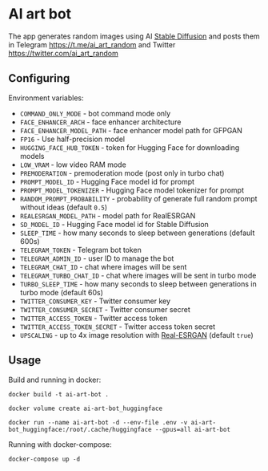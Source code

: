# AI art bot

The app generates random images using AI [Stable Diffusion](https://github.com/CompVis/stable-diffusion) and posts them in Telegram https://t.me/ai_art_random and Twitter https://twitter.com/ai_art_random

## Configuring

Environment variables:

* `COMMAND_ONLY_MODE` - bot command mode only
* `FACE_ENHANCER_ARCH` - face enhancer architecture
* `FACE_ENHANCER_MODEL_PATH` - face enhancer model path for GFPGAN
* `FP16` - Use half-precision model
* `HUGGING_FACE_HUB_TOKEN` - token for Hugging Face for downloading models
* `LOW_VRAM` - low video RAM mode
* `PREMODERATION` - premoderation mode (post only in turbo chat)
* `PROMPT_MODEL_ID` - Hugging Face model id for prompt
* `PROMPT_MODEL_TOKENIZER` - Hugging Face model tokenizer for prompt
* `RANDOM_PROMPT_PROBABILITY` - probability of generate full random prompt without ideas (default `0.5`)
* `REALESRGAN_MODEL_PATH` - model path for RealESRGAN
* `SD_MODEL_ID` - Hugging Face model id for Stable Diffusion
* `SLEEP_TIME` - how many seconds to sleep between generations (default 600s)
* `TELEGRAM_TOKEN` - Telegram bot token
* `TELEGRAM_ADMIN_ID` - user ID to manage the bot
* `TELEGRAM_CHAT_ID` - chat where images will be sent
* `TELEGRAM_TURBO_CHAT_ID` - chat where images will be sent in turbo mode
* `TURBO_SLEEP_TIME` - how many seconds to sleep between generations in turbo mode (default 60s)
* `TWITTER_CONSUMER_KEY` - Twitter consumer key
* `TWITTER_CONSUMER_SECRET` - Twitter consumer secret
* `TWITTER_ACCESS_TOKEN` - Twitter access token
* `TWITTER_ACCESS_TOKEN_SECRET` - Twitter access token secret
* `UPSCALING` - up to 4x image resolution with [Real-ESRGAN](https://github.com/xinntao/Real-ESRGAN) (default `true`)

## Usage

Build and running in docker:

```
docker build -t ai-art-bot .
```
```
docker volume create ai-art-bot_huggingface
```
```
docker run --name ai-art-bot -d --env-file .env -v ai-art-bot_huggingface:/root/.cache/huggingface --gpus=all ai-art-bot
```

Running with docker-compose:

```
docker-compose up -d
```

